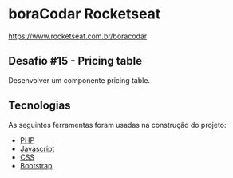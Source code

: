 # boraCodar Rocketseat

https://www.rocketseat.com.br/boracodar

## Desafio #15 - Pricing table

Desenvolver um componente pricing table.

## Tecnologias

As seguintes ferramentas foram usadas na construção do projeto:

- [PHP](https://www.php.net/)
- [Javascript](https://developer.mozilla.org/pt-BR/docs/Web/JavaScript)
- [CSS](https://developer.mozilla.org/pt-BR/docs/Web/CSS)
- [Bootstrap](https://getbootstrap.com/)
